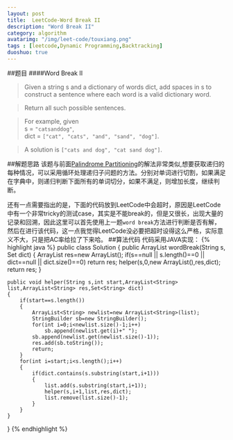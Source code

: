 ```yaml
---
layout: post
title:  LeetCode-Word Break II
description: "Word Break II"
category: algorithm
avatarimg: "/img/leet-code/touxiang.png"
tags : [leetcode,Dynamic Programming,Backtracking]
duoshuo: true
---
```

##题目
####Word Break II
>Given a string s and a dictionary of words dict, add spaces in s to construct a sentence where each word is a valid dictionary word.

>Return all such possible sentences.

>For example, given       
>s = `"catsanddog"`,       
>dict = `["cat", "cats", "and", "sand", "dog"]`.          

>A solution is `["cats and dog", "cat sand dog"]`.    
>
<!-- more -->
	
##解题思路 
该题与前面[Palindrome Partitioning][1]的解法非常类似,想要获取递归的每种情况，可以采用循环处理递归子问题的方法。分别对单词进行切割，如果满足在字典中，则递归判断下面所有的单词切分，如果不满足，则增加长度，继续判断。

还有一点需要指出的是，下面的代码放到LeetCode中会超时，原因是LeetCode中有一个非常tricky的测试case，其实是不能break的，但是又很长，出现大量的记录和回溯，因此这里可以首先使用上一题`word break`方法进行判断是否有解，然后在进行该代码，这一点我觉得LeetCode没必要把超时设得这么严格，实际意义不大，只是把AC率给拉了下来哈。
##算法代码
代码采用JAVA实现： 
{% highlight java %}
public class Solution {
    public ArrayList<String> wordBreak(String s, Set<String> dict) {
        ArrayList<String> res=new ArrayList<String>();
        if(s==null || s.length()==0 || dict==null || dict.size()==0)
        	return res;
        helper(s,0,new ArrayList<String>(),res,dict);
        return res;
    }

    public void helper(String s,int start,ArrayList<String> list,ArrayList<String> res,Set<String> dict)
    {
    	if(start==s.length())
    	{
    		ArrayList<String> newlist=new ArrayList<String>(list);
    		StringBuilder sb=new StringBuilder();
    		for(int i=0;i<newlist.size()-1;i++)
    			sb.append(newlist.get(i)+" ");
    		sb.append(newlist.get(newlist.size()-1));
    		res.add(sb.toString());
    		return;
    	}
    	for(int i=start;i<s.length();i++)
    	{
    		if(dict.contains(s.substring(start,i+1)))
    		{
    			list.add(s.substring(start,i+1));
    			helper(s,i+1,list,res,dict);
    			list.remove(list.size()-1);
    		}
    	}
    }
}
{% endhighlight %}

[1]:http://pisxw.com/algorithm/Palindrome-Partitioning.html



